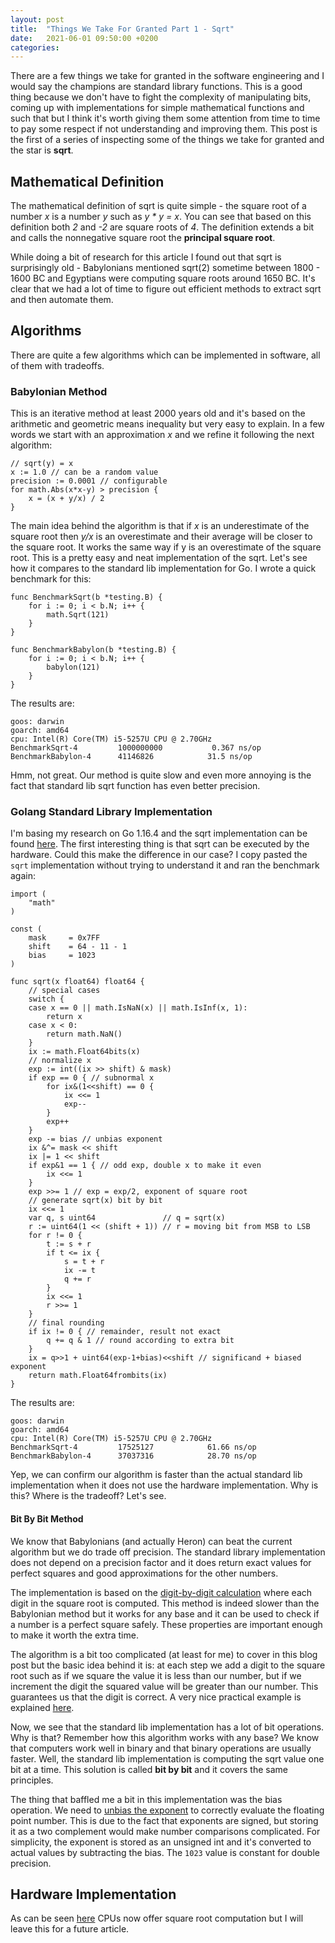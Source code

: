 ```yaml
---
layout: post
title:  "Things We Take For Granted Part 1 - Sqrt"
date:   2021-06-01 09:50:00 +0200
categories:
---
```



There are a few things we take for granted in the software engineering and I would say the champions are standard library functions.
This is a good thing because we don't have to fight the complexity of manipulating bits, coming up with implementations for simple
mathematical functions and such that but I think it's worth giving them some attention from time to time to pay some respect if not
understanding and improving them. This post is the first of a series of inspecting some of the things we take for granted and the star
is __sqrt__.

## Mathematical Definition

The mathematical definition of sqrt is quite simple - the square root of a number *x* is a number *y* such as *y * y = x*. You can
see that based on this definition both *2* and *-2* are square roots of *4*. The definition extends a bit and calls the nonnegative
square root the __principal square root__.

While doing a bit of research for this article I found out that sqrt is surprisingly old - Babylonians mentioned sqrt(2) sometime
between 1800 - 1600 BC and Egyptians were computing square roots around 1650 BC. It's clear that we had a lot of time to figure
out efficient methods to extract sqrt and then automate them.

## Algorithms

There are quite a few algorithms which can be implemented in software, all of them with tradeoffs.

### Babylonian Method

This is an iterative method at least 2000 years old and it's based on the arithmetic and geometric means inequality but very
easy to explain. In a few words we start with an approximation *x* and we refine it following the next algorithm:

```golang
// sqrt(y) = x
x := 1.0 // can be a random value
precision := 0.0001 // configurable
for math.Abs(x*x-y) > precision {
    x = (x + y/x) / 2
}
```

The main idea behind the algorithm is that if *x* is an underestimate of the square root then *y/x* is an overestimate and their
average will be closer to the square root. It works the same way if y is an overestimate of the square root. This is a pretty
easy and neat implementation of the sqrt. Let's see how it compares to the standard lib implementation for Go. I wrote a quick
benchmark for this:

```golang
func BenchmarkSqrt(b *testing.B) {
	for i := 0; i < b.N; i++ {
		math.Sqrt(121)
	}
}

func BenchmarkBabylon(b *testing.B) {
	for i := 0; i < b.N; i++ {
		babylon(121)
	}
}
```

The results are:

```
goos: darwin
goarch: amd64
cpu: Intel(R) Core(TM) i5-5257U CPU @ 2.70GHz
BenchmarkSqrt-4      	1000000000	         0.367 ns/op
BenchmarkBabylon-4   	41146826	        31.5 ns/op
```

Hmm, not great. Our method is quite slow and even more annoying is the fact that standard lib sqrt function has even better precision.

### Golang Standard Library Implementation

I'm basing my research on Go 1.16.4 and the sqrt implementation can be found [here](https://github.com/golang/go/blob/go1.16.4/src/math/sqrt.go).
The first interesting thing is that sqrt can be executed by the hardware. Could this make the difference in our case? I copy pasted the `sqrt`
implementation without trying to understand it and ran the benchmark again:

```golang
import (
	"math"
)

const (
	mask     = 0x7FF
	shift    = 64 - 11 - 1
	bias     = 1023
)

func sqrt(x float64) float64 {
	// special cases
	switch {
	case x == 0 || math.IsNaN(x) || math.IsInf(x, 1):
		return x
	case x < 0:
		return math.NaN()
	}
	ix := math.Float64bits(x)
	// normalize x
	exp := int((ix >> shift) & mask)
	if exp == 0 { // subnormal x
		for ix&(1<<shift) == 0 {
			ix <<= 1
			exp--
		}
		exp++
	}
	exp -= bias // unbias exponent
	ix &^= mask << shift
	ix |= 1 << shift
	if exp&1 == 1 { // odd exp, double x to make it even
		ix <<= 1
	}
	exp >>= 1 // exp = exp/2, exponent of square root
	// generate sqrt(x) bit by bit
	ix <<= 1
	var q, s uint64               // q = sqrt(x)
	r := uint64(1 << (shift + 1)) // r = moving bit from MSB to LSB
	for r != 0 {
		t := s + r
		if t <= ix {
			s = t + r
			ix -= t
			q += r
		}
		ix <<= 1
		r >>= 1
	}
	// final rounding
	if ix != 0 { // remainder, result not exact
		q += q & 1 // round according to extra bit
	}
	ix = q>>1 + uint64(exp-1+bias)<<shift // significand + biased exponent
	return math.Float64frombits(ix)
}
```

The results are:

```
goos: darwin
goarch: amd64
cpu: Intel(R) Core(TM) i5-5257U CPU @ 2.70GHz
BenchmarkSqrt-4      	17525127	        61.66 ns/op
BenchmarkBabylon-4   	37037316	        28.70 ns/op
```

Yep, we can confirm our algorithm is faster than the actual standard lib implementation when it does not use the
hardware implementation. Why is this? Where is the tradeoff? Let's see.

#### Bit By Bit Method

We know that Babylonians (and actually Heron) can beat the current algorithm but we do trade off precision. The
standard library implementation does not depend on a precision factor and it does return exact values for perfect
squares and good approximations for the other numbers.

The implementation is based on the [digit-by-digit calculation](https://en.wikipedia.org/wiki/Methods_of_computing_square_roots)
where each digit in the square root is computed. This method is indeed slower than the Babylonian method but it works for any
base and it can be used to check if a number is a perfect square safely. These properties are important enough to make it worth
the extra time.

The algorithm is a bit too complicated (at least for me) to cover in this blog post but the basic idea behind it is:
at each step we add a digit to the square root such as if we square the value it is less than our number, but if we
increment the digit the squared value will be greater than our number. This guarantees us that the digit is correct.
A very nice practical example is explained [here](https://math.stackexchange.com/questions/512358/calculating-a-sqrt-digit-by-digit).

Now, we see that the standard lib implementation has a lot of bit operations. Why is that? Remember how this algorithm works with
any base? We know that computers work well in binary and that binary operations are usually faster. Well, the standard lib
implementation is computing the sqrt value one bit at a time. This solution is called __bit by bit__ and it covers the same
principles.

The thing that baffled me a bit in this implementation was the bias operation. We need to [unbias the exponent](https://en.wikipedia.org/wiki/Exponent_bias)
to correctly evaluate the floating point number. This is due to the fact that exponents are signed, but storing it as a two complement would make
number comparisons complicated. For simplicity, the exponent is stored as an unsigned int and it's converted to actual values by subtracting the bias.
The `1023` value is constant for double precision.

## Hardware Implementation

As can be seen [here](https://software.intel.com/content/www/us/en/develop/documentation/onemkl-vmperfdata/top/real-functions/root/sqrt.html) CPUs now offer
square root computation but I will leave this for a future article.